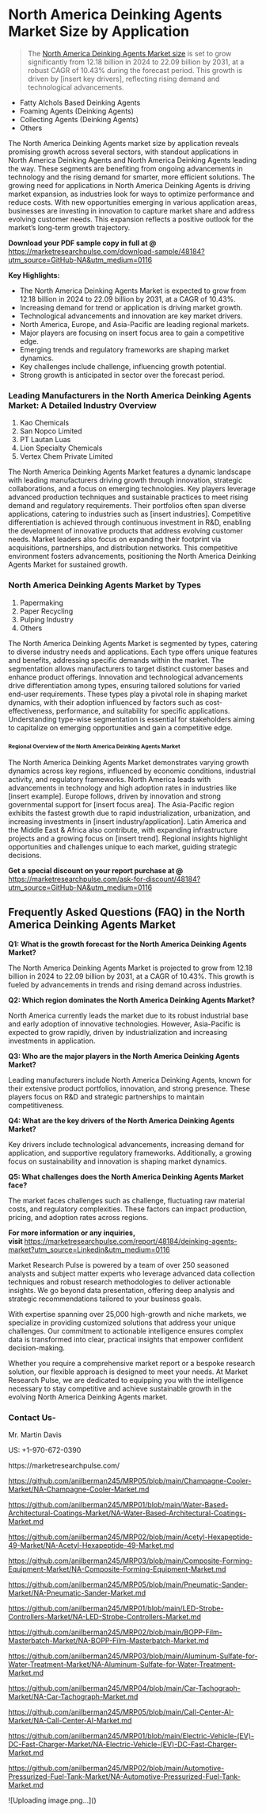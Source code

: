 <h1>North America Deinking Agents Market&nbsp;Size by Application</h1><blockquote><p>The <a href="https://marketresearchpulse.com/download-sample/48184?utm_source=GitHub-NA&amp;utm_medium=0116">North America Deinking Agents Market size</a> is set to grow significantly from 12.18 billion in 2024 to 22.09 billion by 2031, at a robust CAGR of 10.43% during the forecast period. This growth is driven by [insert key drivers], reflecting rising demand and technological advancements.</p></blockquote><ul><li>Fatty Alchols Based Deinking Agents<li> Foaming Agents (Deinking Agents)<li> Collecting Agents (Deinking Agents)<li> Others</li></ul><p>The North America Deinking Agents market size by application reveals promising growth across several sectors, with standout applications in North America Deinking Agents and North America Deinking Agents leading the way. These segments are benefiting from ongoing advancements in technology and the rising demand for smarter, more efficient solutions. The growing need for applications in North America Deinking Agents is driving market expansion, as industries look for ways to optimize performance and reduce costs. With new opportunities emerging in various application areas, businesses are investing in innovation to capture market share and address evolving customer needs. This expansion reflects a positive outlook for the market’s long-term growth trajectory.</p><p><strong>Download your PDF sample copy in full at @ </strong><a href="https://marketresearchpulse.com/download-sample/48184?utm_source=GitHub-NA&amp;utm_medium=0116">https://marketresearchpulse.com/download-sample/48184?utm_source=GitHub-NA&amp;utm_medium=0116</a></p><p><strong>Key Highlights: </strong></p><ul><li>The North America Deinking Agents Market is expected to grow from 12.18 billion in 2024 to 22.09 billion by 2031, at a CAGR of 10.43%.</li><li>Increasing demand for trend or application is driving market growth.</li><li>Technological advancements and innovation are key market drivers.</li><li>North America, Europe, and Asia-Pacific are leading regional markets.</li><li>Major players are focusing on insert focus area to gain a competitive edge.</li><li>Emerging trends and regulatory frameworks are shaping market dynamics.</li><li>Key challenges include challenge, influencing growth potential.</li><li>Strong growth is anticipated in sector over the forecast period.</li></ul><h3>Leading Manufacturers in the North America Deinking Agents Market: A Detailed Industry Overview</h3><ol><li>Kao Chemicals</li><li>San Nopco Limited</li><li>PT Lautan Luas</li><li>Lion Specialty Chemicals</li><li>Vertex Chem Private Limited</li></ol><div class="flex max-w-full flex-col flex-grow"><div class="min-h-8 text-message flex w-full flex-col items-end gap-2 whitespace-normal break-words [.text-message+&amp;]:mt-5" dir="auto" data-message-author-role="assistant" data-message-id="fd8432e4-4910-450d-b182-61b7bfb0a01f" data-message-model-slug="gpt-4o"><div class="flex w-full flex-col gap-1 empty:hidden first:pt-[3px]"><div class="markdown prose w-full break-words dark:prose-invert light"><p>The North America Deinking Agents Market features a dynamic landscape with leading manufacturers driving growth through innovation, strategic collaborations, and a focus on emerging technologies. Key players leverage advanced production techniques and sustainable practices to meet rising demand and regulatory requirements. Their portfolios often span diverse applications, catering to industries such as [insert industries]. Competitive differentiation is achieved through continuous investment in R&amp;D, enabling the development of innovative products that address evolving customer needs. Market leaders also focus on expanding their footprint via acquisitions, partnerships, and distribution networks. This competitive environment fosters advancements, positioning the North America Deinking Agents Market for sustained growth.</p></div></div></div></div><h3>North America Deinking Agents Market by Types</h3><ol><li>Papermaking<li> Paper Recycling<li> Pulping Industry<li> Others</li></ol><div class="flex max-w-full flex-col flex-grow"><div class="min-h-8 text-message flex w-full flex-col items-end gap-2 whitespace-normal break-words [.text-message+&amp;]:mt-5" dir="auto" data-message-author-role="assistant" data-message-id="084470be-0bb7-4664-bddf-5156b4f41249" data-message-model-slug="gpt-4o-mini"><div class="flex w-full flex-col gap-1 empty:hidden first:pt-[3px]"><div class="markdown prose w-full break-words dark:prose-invert light"><p>The North America Deinking Agents Market is segmented by types, catering to diverse industry needs and applications. Each type offers unique features and benefits, addressing specific demands within the market. The segmentation allows manufacturers to target distinct customer bases and enhance product offerings. Innovation and technological advancements drive differentiation among types, ensuring tailored solutions for varied end-user requirements. These types play a pivotal role in shaping market dynamics, with their adoption influenced by factors such as cost-effectiveness, performance, and suitability for specific applications. Understanding type-wise segmentation is essential for stakeholders aiming to capitalize on emerging opportunities and gain a competitive edge.</p></div></div></div></div><h3><span style="font-size: 11px;">Regional Overview of the North America Deinking Agents Market</span></h3><div class="flex max-w-full flex-col flex-grow"><div class="min-h-8 text-message flex w-full flex-col items-end gap-2 whitespace-normal break-words [.text-message+&amp;]:mt-5" dir="auto" data-message-author-role="assistant" data-message-id="e9038762-ce64-4e30-91c9-9bd413514231" data-message-model-slug="gpt-4o-mini"><div class="flex w-full flex-col gap-1 empty:hidden first:pt-[3px]"><div class="markdown prose w-full break-words dark:prose-invert light"><p>The North America Deinking Agents Market demonstrates varying growth dynamics across key regions, influenced by economic conditions, industrial activity, and regulatory frameworks. North America leads with advancements in technology and high adoption rates in industries like [insert example]. Europe follows, driven by innovation and strong governmental support for [insert focus area]. The Asia-Pacific region exhibits the fastest growth due to rapid industrialization, urbanization, and increasing investments in [insert industry/application]. Latin America and the Middle East &amp; Africa also contribute, with expanding infrastructure projects and a growing focus on [insert trend]. Regional insights highlight opportunities and challenges unique to each market, guiding strategic decisions.</p></div></div></div></div><p><strong>Get a special discount on your report purchase at @ </strong><a href="https://marketresearchpulse.com/ask-for-discount/48184?utm_source=GitHub-NA&amp;utm_medium=0116">https://marketresearchpulse.com/ask-for-discount/48184?utm_source=GitHub-NA&amp;utm_medium=0116</a></p><h2>Frequently Asked Questions (FAQ) in the North America Deinking Agents Market</h2><p><strong>Q1: What is the growth forecast for the North America Deinking Agents Market?</strong></p><p>The North America Deinking Agents Market is projected to grow from 12.18 billion in 2024 to 22.09 billion by 2031, at a CAGR of 10.43%. This growth is fueled by advancements in trends and rising demand across industries.</p><p><strong>Q2: Which region dominates the North America Deinking Agents Market?</strong></p><p>North America currently leads the market due to its robust industrial base and early adoption of innovative technologies. However, Asia-Pacific is expected to grow rapidly, driven by industrialization and increasing investments in application.</p><p><strong>Q3: Who are the major players in the North America Deinking Agents Market?</strong></p><p>Leading manufacturers include North America Deinking Agents, known for their extensive product portfolios, innovation, and strong presence. These players focus on R&amp;D and strategic partnerships to maintain competitiveness.</p><p><strong>Q4: What are the key drivers of the North America Deinking Agents Market?</strong></p><p>Key drivers include technological advancements, increasing demand for application, and supportive regulatory frameworks. Additionally, a growing focus on sustainability and innovation is shaping market dynamics.</p><p><strong>Q5: What challenges does the North America Deinking Agents Market face?</strong></p><p>The market faces challenges such as challenge, fluctuating raw material costs, and regulatory complexities. These factors can impact production, pricing, and adoption rates across regions.</p><p><strong>For more information or any inquiries, visit&nbsp;</strong><a href="https://marketresearchpulse.com/report/48184/deinking-agents-market?utm_source=Linkedin&utm_medium=0116">https://marketresearchpulse.com/report/48184/deinking-agents-market?utm_source=Linkedin&utm_medium=0116</a></p><p>Market Research Pulse is powered by a team of over 250 seasoned analysts and subject matter experts who leverage advanced data collection techniques and robust research methodologies to deliver actionable insights. We go beyond data presentation, offering deep analysis and strategic recommendations tailored to your business goals.</p><p>With expertise spanning over 25,000 high-growth and niche markets, we specialize in providing customized solutions that address your unique challenges. Our commitment to actionable intelligence ensures complex data is transformed into clear, practical insights that empower confident decision-making.</p><p>Whether you require a comprehensive market report or a bespoke research solution, our flexible approach is designed to meet your needs. At Market Research Pulse, we are dedicated to equipping you with the intelligence necessary to stay competitive and achieve sustainable growth in the evolving North America Deinking Agents market.</p><h3><strong>Contact Us-</strong></h3><p>Mr. Martin Davis</p><p>US: +1-970-672-0390</p><p>https://marketresearchpulse.com/</p><p><a href="https://github.com/anilberman245/MRP05/blob/main/Champagne-Cooler-Market/NA-Champagne-Cooler-Market.md">https://github.com/anilberman245/MRP05/blob/main/Champagne-Cooler-Market/NA-Champagne-Cooler-Market.md</a></p><p><a href="https://github.com/anilberman245/MRP01/blob/main/Water-Based-Architectural-Coatings-Market/NA-Water-Based-Architectural-Coatings-Market.md">https://github.com/anilberman245/MRP01/blob/main/Water-Based-Architectural-Coatings-Market/NA-Water-Based-Architectural-Coatings-Market.md</a></p><p><a href="https://github.com/anilberman245/MRP02/blob/main/Acetyl-Hexapeptide-49-Market/NA-Acetyl-Hexapeptide-49-Market.md">https://github.com/anilberman245/MRP02/blob/main/Acetyl-Hexapeptide-49-Market/NA-Acetyl-Hexapeptide-49-Market.md</a></p><p><a href="https://github.com/anilberman245/MRP03/blob/main/Composite-Forming-Equipment-Market/NA-Composite-Forming-Equipment-Market.md">https://github.com/anilberman245/MRP03/blob/main/Composite-Forming-Equipment-Market/NA-Composite-Forming-Equipment-Market.md</a></p><p><a href="https://github.com/anilberman245/MRP05/blob/main/Pneumatic-Sander-Market/NA-Pneumatic-Sander-Market.md">https://github.com/anilberman245/MRP05/blob/main/Pneumatic-Sander-Market/NA-Pneumatic-Sander-Market.md</a></p><p><a href="https://github.com/anilberman245/MRP01/blob/main/LED-Strobe-Controllers-Market/NA-LED-Strobe-Controllers-Market.md">https://github.com/anilberman245/MRP01/blob/main/LED-Strobe-Controllers-Market/NA-LED-Strobe-Controllers-Market.md</a></p><p><a href="https://github.com/anilberman245/MRP02/blob/main/BOPP-Film-Masterbatch-Market/NA-BOPP-Film-Masterbatch-Market.md">https://github.com/anilberman245/MRP02/blob/main/BOPP-Film-Masterbatch-Market/NA-BOPP-Film-Masterbatch-Market.md</a></p><p><a href="https://github.com/anilberman245/MRP03/blob/main/Aluminum-Sulfate-for-Water-Treatment-Market/NA-Aluminum-Sulfate-for-Water-Treatment-Market.md">https://github.com/anilberman245/MRP03/blob/main/Aluminum-Sulfate-for-Water-Treatment-Market/NA-Aluminum-Sulfate-for-Water-Treatment-Market.md</a></p><p><a href="https://github.com/anilberman245/MRP04/blob/main/Car-Tachograph-Market/NA-Car-Tachograph-Market.md">https://github.com/anilberman245/MRP04/blob/main/Car-Tachograph-Market/NA-Car-Tachograph-Market.md</a></p><p><a href="https://github.com/anilberman245/MRP05/blob/main/Call-Center-AI-Market/NA-Call-Center-AI-Market.md">https://github.com/anilberman245/MRP05/blob/main/Call-Center-AI-Market/NA-Call-Center-AI-Market.md</a></p><p><a href="https://github.com/anilberman245/MRP01/blob/main/Electric-Vehicle-(EV)-DC-Fast-Charger-Market/NA-Electric-Vehicle-(EV)-DC-Fast-Charger-Market.md">https://github.com/anilberman245/MRP01/blob/main/Electric-Vehicle-(EV)-DC-Fast-Charger-Market/NA-Electric-Vehicle-(EV)-DC-Fast-Charger-Market.md</a></p><p><a href="https://github.com/anilberman245/MRP02/blob/main/Automotive-Pressurized-Fuel-Tank-Market/NA-Automotive-Pressurized-Fuel-Tank-Market.md">https://github.com/anilberman245/MRP02/blob/main/Automotive-Pressurized-Fuel-Tank-Market/NA-Automotive-Pressurized-Fuel-Tank-Market.md</a></p>
![Uploading image.png…]()

